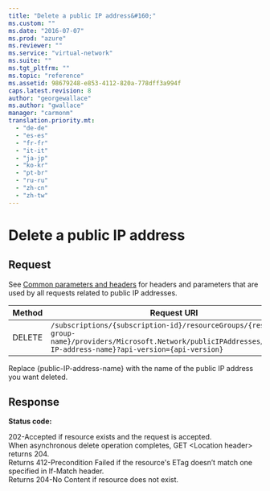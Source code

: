 ```yaml
---
title: "Delete a public IP address&#160;"
ms.custom: ""
ms.date: "2016-07-07"
ms.prod: "azure"
ms.reviewer: ""
ms.service: "virtual-network"
ms.suite: ""
ms.tgt_pltfrm: ""
ms.topic: "reference"
ms.assetid: 98679248-e853-4112-820a-778dff3a994f
caps.latest.revision: 8
author: "georgewallace"
ms.author: "gwallace"
manager: "carmonm"
translation.priority.mt: 
  - "de-de"
  - "es-es"
  - "fr-fr"
  - "it-it"
  - "ja-jp"
  - "ko-kr"
  - "pt-br"
  - "ru-ru"
  - "zh-cn"
  - "zh-tw"
---
```

# Delete a public IP address&#160;
## Request  
 See [Common parameters and headers](public-ip-addresses.md#bk_common) for headers and parameters that are used by all requests related to public IP addresses.  
  
|Method|Request URI|  
|------------|-----------------|  
|DELETE|`/subscriptions/{subscription-id}/resourceGroups/{resource-group-name}/providers/Microsoft.Network/publicIPAddresses/{public-IP-address-name}?api-version={api-version}`|  
  
 Replace {public-IP-address-name} with the name of the public IP address you want deleted.  
  
## Response  
 **Status code:**  
  
 202-Accepted if resource exists and the request is accepted.   
When asynchronous delete operation completes, GET \<Location header> returns 204.   
Returns 412-Precondition Failed if the resource's ETag doesn’t match one specified in If-Match header.   
Returns 204-No Content if resource does not exist.
